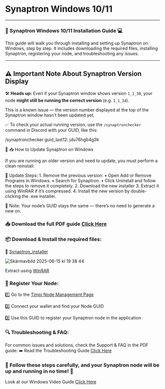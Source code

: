 # Synaptron Windows 10/11
---

### 🚀 Synaptron Windows 10/11 Installation Guide 💻

This guide will walk you through installing and setting up Synaptron on Windows, step by step. It includes downloading the required files, installing Synaptron, registering your node, and troubleshooting any issues.

---

## ⚠️ Important Note About Synaptron Version Display

🛠️ **Heads up:** Even if your Synaptron window shows version `1_1_30`, your node **might still be running the correct version** (e.g. `1_1_34`).

This is a known issue — the version number displayed at the top of the Synaptron window hasn’t been updated yet.

✅ To check your actual running version, use the `/synaptronchecker` command in Discord with your GUID, like this:

/synaptronchecker guid_last12: jdu76hgb4g3k

🔄 📥 How to Update Synaptron on Windows

If you are running an older version and need to update, you must perform a clean reinstall:

🔁 Update Steps:
	1.	Remove the previous version:
	•	Open Add or Remove Programs in Windows.
	•	Search for Synaptron.
	•	Click Uninstall and follow the steps to remove it completely.
	2.	Download the new installer
	3.	Extract it using WinRAR if it’s compressed.
	4.	Install the new version by double-clicking the .exe installer.

🧠 Note: Your node’s GUID stays the same — there’s no need to generate a new on.

### :inbox_tray: Download the full PDF guide [Click Here](https://timpi.io/applications/instructions/Synaptro_Guide_v1.1.pdf)

### :package: Download & Install the required files:

:small_blue_diamond: [Synaptron_installer](https://timpi.io/applications/windows/synaptron_win_latest.zip)


![Skärmavbild 2025-06-15 kl  19 38 44](https://github.com/user-attachments/assets/26905e93-9dc2-4266-8537-a73db1a55471)

 Extract using [WinRAR](https://www.win-rar.com/start.html?&L=0)


### :pencil: Register Your Node:
:one: Go to the [Timpi Node Management Page](https://timpi.com/node/management)

:two: Connect your wallet and find your Node GUID

:three: Use this GUID to register your Synaptron node in the application

### :mag: Troubleshooting & FAQ:
For common issues and solutions, check the Support & FAQ in the PDF guide:
:arrow_right: Read the Troubleshooting Guide [Click Here](https://timpi.io/wp-content/uploads/2025/02/Synaptron-Guide-v1.pdf)

### :pushpin: Follow these steps carefully, and your Synaptron node will be up and running in no time! :rocket:

Look at our Windows Video Guide
[Click Here](https://www.youtube.com/watch?v=_SPVbZuCCPQ)
